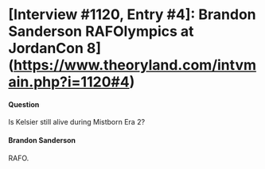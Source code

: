 # [Interview #1120, Entry #4]: Brandon Sanderson RAFOlympics at JordanCon 8](https://www.theoryland.com/intvmain.php?i=1120#4)

#### Question

Is Kelsier still alive during Mistborn Era 2?

#### Brandon Sanderson

RAFO.

